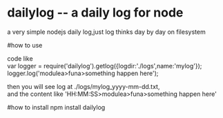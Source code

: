 # dailylog -- a daily log for node
a very simple nodejs daily log,just log thinks day by day on filesystem

#how to use

code like  
var logger = require('dailylog').getlog({logdir:'./logs',name:'mylog'});  
logger.log('modulea>funa>something happen here');

then you will see log at ./logs/mylog_yyyy-mm-dd.txt,  
and the content like 'HH:MM:SS>modulea>funa>something happen here'

#how to install
npm install dailylog
